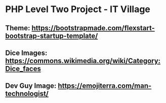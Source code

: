 # PHP Level Two Project - IT Village

## Тheme: https://bootstrapmade.com/flexstart-bootstrap-startup-template/
## Dice Images: https://commons.wikimedia.org/wiki/Category:Dice_faces
## Dev Guy Image: https://emojiterra.com/man-technologist/